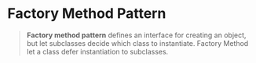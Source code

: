 # Factory Method Pattern 

>**Factory method pattern** defines an interface for creating an object, but let subclasses decide which class to instantiate. Factory Method let a class defer instantiation to subclasses.